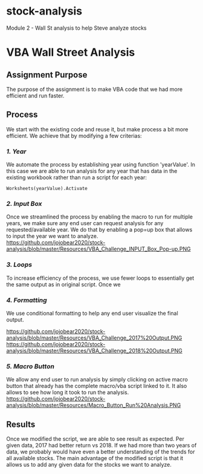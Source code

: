# stock-analysis
Module 2 - Wall St analysis to help Steve analyze stocks

# **VBA Wall Street Analysis**

## **Assignment Purpose**

The purpose of the assignment is to make VBA code that we had more efficient and run faster.

## **Process**
We start with the existing code and reuse it, but make process a bit more efficient. We achieve that by modifying a few criterias:

### ***1. Year***
We automate the process by establishing year using function 'yearValue'. In this case we are able to run analysis for any year that has data in the existing workbook rather than run a script for each year:

```
Worksheets(yearValue).Activate
```


### ***2. Input Box***
Once we streamlined the process by enabling the macro to run for multiple years, we make sure any end user can request analysis for any requested/available year. We do that by enabling a pop=up box that allows to input the year we want to analyze.
https://github.com/jojobear2020/stock-analysis/blob/master/Resources/VBA_Challenge_INPUT_Box_Pop-up.PNG

### ***3. Loops***
To increase efficiency of the process, we use fewer loops to essentially get the same output as in original script. Once we 

### ***4. Formatting***
We use conditional formatting to help any end user visualize the final output. 

https://github.com/jojobear2020/stock-analysis/blob/master/Resources/VBA_Challenge_2017%20Output.PNG
https://github.com/jojobear2020/stock-analysis/blob/master/Resources/VBA_Challenge_2018%20Output.PNG

### ***5. Macro Button***
We allow any end user to run analysis by simply clicking on active macro button that already has the complete macro/vba script linked to it. It also allows to see how long it took to run the analysis.
https://github.com/jojobear2020/stock-analysis/blob/master/Resources/Macro_Button_Run%20Analysis.PNG


## **Results**
Once we modified the script, we are able to see result as expected. Per given data, 2017 had better return vs 2018. If we had more than two years of data, we probably would have even a better understanding of the trends for all available stocks. The main advantage of the modified script is that it allows us to add any given data for the stocks we want to analyze.
